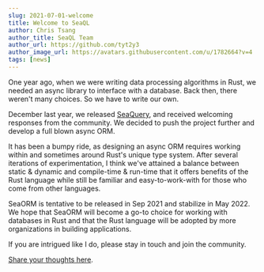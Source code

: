 ```yaml
---
slug: 2021-07-01-welcome
title: Welcome to SeaQL
author: Chris Tsang
author_title: SeaQL Team
author_url: https://github.com/tyt2y3
author_image_url: https://avatars.githubusercontent.com/u/1782664?v=4
tags: [news]
---
```


One year ago, when we were writing data processing algorithms in Rust, we needed an async library to interface with a database. Back then, there weren't many choices. So we have to write our own.

December last year, we released [SeaQuery](https://github.com/SeaQL/sea-query), and received welcoming responses from the community. We decided to push the project further and develop a full blown async ORM.

It has been a bumpy ride, as designing an async ORM requires working within and sometimes around Rust's unique type system. After several iterations of experimentation, I think we've attained a balance between static & dynamic and compile-time & run-time that it offers benefits of the Rust language while still be familiar and easy-to-work-with for those who come from other languages.

SeaORM is tentative to be released in Sep 2021 and stabilize in May 2022. We hope that SeaORM will become a go-to choice for working with databases in Rust and that the Rust language will be adopted by more organizations in building applications.

If you are intrigued like I do, please stay in touch and join the community.

[Share your thoughts here](https://github.com/SeaQL/seaql.github.io/discussions/3).